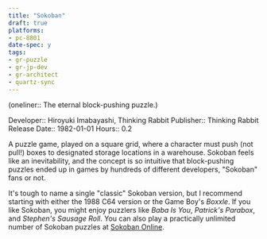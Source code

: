 ```yaml
---
title: "Sokoban"
draft: true
platforms:
- pc-8801
date-spec: y
tags:
- gr-puzzle 
- gr-jp-dev
- gr-architect
- quartz-sync
---
```


(oneliner:: The eternal block-pushing puzzle.)

Developer:: Hiroyuki Imabayashi, Thinking Rabbit
Publisher:: Thinking Rabbit
Release Date:: 1982-01-01
Hours:: 0.2

A puzzle game, played on a square grid, where a character must push (not pull!) boxes to designated storage locations in a warehouse. Sokoban feels like an inevitability, and the concept is so intuitive that block-pushing puzzles ended up in games by hundreds of different developers, "Sokoban" fans or not. 

It's tough to name a single "classic" Sokoban version, but I recommend starting with either the 1988 C64 version or the Game Boy's *Boxxle*. If you like Sokoban, you might enjoy puzzlers like *Baba Is You*, *Patrick's Parabox*, and *Stephen's Sausage Roll*. You can also play a practically unlimited number of Sokoban puzzles at [Sokoban Online](https://www.sokobanonline.com/).